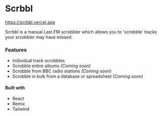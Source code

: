 # Scrbbl

https://scrbbl.vercel.app

Scrbbl is a manual Last.FM scrobbler which allows you to 'scrobble' tracks your scrobbler may have missed.

### Features

- Individual track scrobbles
- Scrobble entire albums _(Coming soon)_
- Scrobble from BBC radio stations _(Coming soon)_
- Scrobble in bulk from a database or spreadsheet _(Coming soon)_

#### Built with

- React
- Remix
- Tailwind
